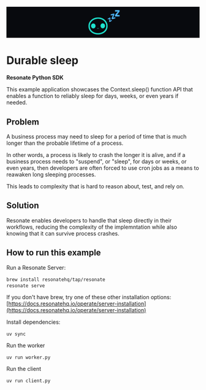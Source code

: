 ![durable sleep banner](/assets/durable-sleep-readme-banner.png)

# Durable sleep

**Resonate Python SDK**

This example application showcases the Context.sleep() function API that enables a function to reliably sleep for days, weeks, or even years if needed.

## Problem

A business process may need to sleep for a period of time that is much longer than the probable lifetime of a process.

In other words, a process is likely to crash the longer it is alive, and if a business process needs to "suspend", or "sleep", for days or weeks, or even years, then developers are often forced to use cron jobs as a means to reawaken long sleeping processes.

This leads to complexity that is hard to reason about, test, and rely on.

## Solution

Resonate enables developers to handle that sleep directly in their workflows, reducing the complexity of the implemntation while also knowing that it can survive process crashes.

## How to run this example

Run a Resonate Server:

```
brew install resonatehq/tap/resonate
resonate serve
```

If you don't have brew, try one of these other installation options: [https://docs.resonatehq.io/operate/server-installation](https://docs.resonatehq.io/operate/server-installation)

Install dependencies:

```shell
uv sync
```

Run the worker

```shell
uv run worker.py
```

Run the client

```shell
uv run client.py
```
